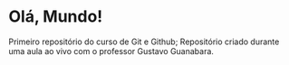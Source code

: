 # Olá, Mundo!
 Primeiro repositório do curso de Git e Github;
 Repositório criado durante uma aula ao vivo com o professor Gustavo Guanabara.

